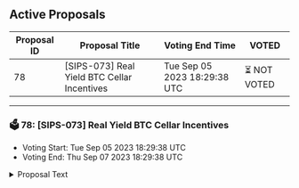 ## Active Proposals

| Proposal ID | Proposal Title | Voting End Time | VOTED |
|-------------|----------------|-----------------|-------|
| 78 | [SIPS-073] Real Yield BTC Cellar Incentives | Tue Sep 05 2023 18:29:38 UTC | ⏳ NOT VOTED |

---

### 🗳 78: [SIPS-073] Real Yield BTC Cellar Incentives
- Voting Start: Tue Sep 05 2023 18:29:38 UTC
- Voting End: Thu Sep 07 2023 18:29:38 UTC

<details>
<summary>Proposal Text</summary>
 
This proposal is intended to authorize a one-time transfer of 400,000 SOMM from the community pool to the CellarStaking contract, which is used to incentivize Real Yield BTC cellar depositors on Ethereum Mainnet.nnSee the corresponding forum post for more details: https://community.sommelier.finance/t/sips-073-upcoming-real-yield-btc-liquidity-mining-incentives-proposal/1179
</details>
